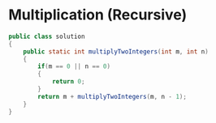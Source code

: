 # Multiplication (Recursive)

```Java
public class solution 
{
    public static int multiplyTwoIntegers(int m, int n)
    {
        if(m == 0 || n == 0)    
        {
            return 0;
        }
        return m + multiplyTwoIntegers(m, n - 1);
    }
}
```
